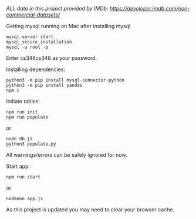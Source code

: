 *ALL data in this project provided by IMDb: https://developer.imdb.com/non-commercial-datasets/*

Getting mysql running on Mac after installing mysql
```
mysql.server start
mysql_secure_installation
mysql -u root -p
```
Enter cs348cs348 as your password.

Installing dependencies:
```
python3 -m pip install mysql-connector-python
python3 -m pip install pandas
npm i
```

Initiate tables:
```
npm run init
npm run populate
```
or
```
node db.js
python3 populate.py
```
All warnings/errors can be safely ignored for now.

Start app:
```
npm run start
```
or
```
nodemon app.js
```
As this project is updated you may need to clear your browser cache.
